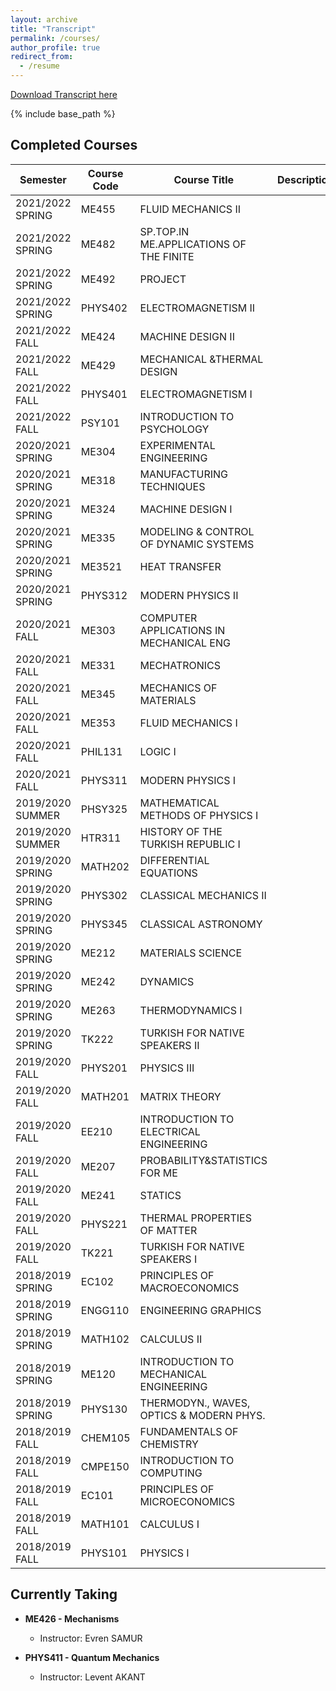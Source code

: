```yaml
---
layout: archive
title: "Transcript"
permalink: /courses/
author_profile: true
redirect_from:
  - /resume
---
```

[Download Transcript here](http://YigitElma.github.io/files/Transcript.pdf)

{% include base_path %}

## Completed Courses

| Semester         | Course Code | Course Title             | Description   | Grade |
| --------------   | ----------- | ------------------------ | ------------- | ----- |
| 2021/2022 SPRING   |  ME455    |  FLUID MECHANICS II   |               | AA    |
| 2021/2022 SPRING   |  ME482    |  SP.TOP.IN ME.APPLICATIONS OF THE FINITE   |               | AA    |
| 2021/2022 SPRING   |  ME492    |  PROJECT   |               | AA    |
| 2021/2022 SPRING   |  PHYS402    |  ELECTROMAGNETISM II   |               | BA    |
| 2021/2022 FALL   |  ME424    |  MACHINE DESIGN II   |               | AA    |
| 2021/2022 FALL   |  ME429    |  MECHANICAL &THERMAL DESIGN   |               | AA    |
| 2021/2022 FALL   |  PHYS401    |  ELECTROMAGNETISM I   |               | AA    |
| 2021/2022 FALL   |  PSY101    |  INTRODUCTION TO PSYCHOLOGY  |               | BB    |
| 2020/2021 SPRING   |  ME304    |  EXPERIMENTAL ENGINEERING   |               | AA    |
| 2020/2021 SPRING   |  ME318    |  MANUFACTURING TECHNIQUES   |               | AA    |
| 2020/2021 SPRING   |  ME324    |  MACHINE DESIGN I   |               | AA    |
| 2020/2021 SPRING   |  ME335    |  MODELING & CONTROL OF DYNAMIC SYSTEMS   |               | AA    |
| 2020/2021 SPRING   |  ME3521    |  HEAT TRANSFER   |               | AA    |
| 2020/2021 SPRING   |  PHYS312   |  MODERN PHYSICS II   |               | PASS    |
| 2020/2021 FALL   |  ME303    |  COMPUTER APPLICATIONS IN MECHANICAL ENG   |               | AA    |
| 2020/2021 FALL   |  ME331    |  MECHATRONICS   |               | AA    |
| 2020/2021 FALL   |  ME345    |  MECHANICS OF MATERIALS   |               | AA    |
| 2020/2021 FALL   |  ME353    |  FLUID MECHANICS I   |               | AA    |
| 2020/2021 FALL   |  PHIL131    |  LOGIC I   |               | AA    |
| 2020/2021 FALL   |  PHYS311    |  MODERN PHYSICS I   |               | AA    |
| 2019/2020 SUMMER   | PHSY325    | MATHEMATICAL METHODS OF PHYSICS I                   |               | PASS    |
| 2019/2020 SUMMER   | HTR311     | HISTORY OF THE TURKISH REPUBLIC I                    |               | PASS    |
| 2019/2020 SPRING   | MATH202     | DIFFERENTIAL EQUATIONS                  |               | PASS    |
| 2019/2020 SPRING   | PHYS302     | CLASSICAL MECHANICS II                    |               | PASS    |
| 2019/2020 SPRING   | PHYS345     | CLASSICAL ASTRONOMY                   |               | PASS    |
| 2019/2020 SPRING   | ME212     | MATERIALS SCIENCE                    |               | AA    |
| 2019/2020 SPRING   | ME242     | DYNAMICS                    |               | PASS    |
| 2019/2020 SPRING   | ME263     | THERMODYNAMICS I                   |               | AA    |
| 2019/2020 SPRING   | TK222     | TURKISH FOR NATIVE SPEAKERS II    |               | PASS    |
| 2019/2020 FALL     | PHYS201     | PHYSICS III                    |               | AA    |
| 2019/2020 FALL     | MATH201     | MATRIX THEORY                   |               | BA    |
| 2019/2020 FALL     | EE210     | INTRODUCTION TO ELECTRICAL ENGINEERING |               | AA    |
| 2019/2020 FALL     | ME207     | PROBABILITY&STATISTICS FOR ME                   |               | AA    |
| 2019/2020 FALL     | ME241     | STATICS                   |               | AA    |
| 2019/2020 FALL     | PHYS221     | THERMAL PROPERTIES OF MATTER                    |               | AA    |
| 2019/2020 FALL     | TK221     | TURKISH FOR NATIVE SPEAKERS I                 |               | AA    |
| 2018/2019 SPRING   | EC102       | PRINCIPLES OF MACROECONOMICS |               | AA    |
| 2018/2019 SPRING   | ENGG110     | ENGINEERING GRAPHICS         |               | AA    |
| 2018/2019 SPRING   | MATH102     | CALCULUS II                  |               | AA    |
| 2018/2019 SPRING   | ME120       | INTRODUCTION TO MECHANICAL ENGINEERING|               | BA    |
| 2018/2019 SPRING   | PHYS130     | THERMODYN., WAVES, OPTICS & MODERN PHYS.  |           | AA    |
| 2018/2019 FALL     | CHEM105     | FUNDAMENTALS OF CHEMISTRY    |               | BA    |
| 2018/2019 FALL     | CMPE150     | INTRODUCTION TO COMPUTING    |               | AA    |
| 2018/2019 FALL     | EC101       | PRINCIPLES OF MICROECONOMICS |               | BB    |
| 2018/2019 FALL     | MATH101     | CALCULUS I                   |               | AA    |
| 2018/2019 FALL     | PHYS101     | PHYSICS I                    |               | AA    |


## Currently Taking

* **ME426   - Mechanisms**
  * Instructor: Evren SAMUR

* **PHYS411 - Quantum Mechanics**
  * Instructor: Levent AKANT
